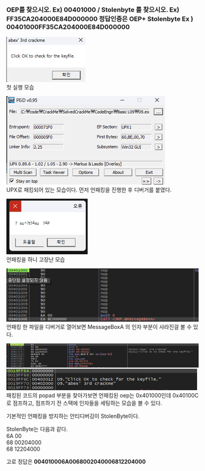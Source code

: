 ### OEP를 찾으시오. Ex) 00401000 / Stolenbyte 를 찾으시오. Ex) FF35CA204000E84D000000 정답인증은 OEP+ Stolenbyte Ex ) 00401000FF35CA204000E84D000000

![first.png](./first.png)  
첫 실행 모습

![peid.png](./peid.png)  
UPX로 패킹되어 있는 모습이다. 먼저 언패킹을 진행한 후 디버거를 붙였다.

![error](./error.png)  
언패킹을 하니 고장난 모습

![oep](./oep.png)  
언패킹 한 파일을 디버거로 열어보면 MessageBoxA 의 인자 부분이 사라진걸 볼 수 있다.

![pack](./pack.png)
![stack](./stack.png)  
패킹된 코드의 popad 부분을 찾아가보면 언패킹된 oep는 0x401000인데 0x40100C로 점프하고,
점프하기 전 스택에 인자들을 세팅하는 모습을 볼 수 있다.

기본적인 언패킹을 방지하는 안티디버깅이 StolenByte이다.

StolenByte는 다음과 같다.  
6A 00  
68 00204000  
68 12204000

고로 정답은 **004010006A0068002040006812204000**
